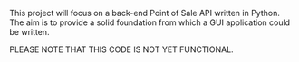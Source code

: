 This project will focus on a back-end Point of Sale API written in Python.
The aim is to provide a solid foundation from which a GUI application could be written.



PLEASE NOTE THAT THIS CODE IS NOT YET FUNCTIONAL.